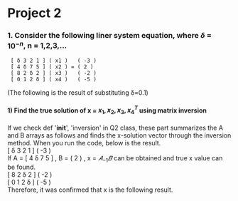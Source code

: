 # Project 2

### 1. Consider the following liner system equation, where $\delta$ = ${10}^{-n}$, n = 1,2,3,...
     [ δ 3 2 1 ] ( x1 )   ( -3 )
     [ 4 δ 7 5 ] ( x2 ) = ( 2 )
     [ 8 2 δ 2 ] ( x3 )   ( -2 ) 
     [ 0 1 2 δ ] ( x4 )   ( -5 )
(The following is the result of substituting δ=0.1)    
    
#### 1) Find the true solution of x = ${{x_{1}, x_{2}, x_{3}, x_{4}}}^{T}$ using matrix inversion
    
If we check def '__init__', 'inversion' in Q2 class, these part summarizes the A and B arrays as follows and finds the x-solution vector through the inversion method. When you run the code, below is the result.    
        [ δ 3 2 1 ]       ( -3 )    
If  A = [ 4 δ 7 5 ] , B = ( 2 )  , x = $𝐴_{-1}𝐵$ can be obtained and true x value can be found.     
        [ 8 2 δ 2 ]       ( -2 )         
        [ 0 1 2 δ ]       ( -5 )    
Therefore, it was confirmed that x is the following result.      
